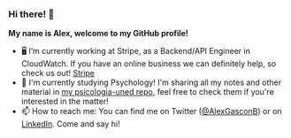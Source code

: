 ### Hi there! 👋
**My name is Alex, welcome to my GitHub profile!**

- 🖥 I’m currently working at Stripe, as a Backend/API Engineer in CloudWatch. If you have an online business we can definitely help, so check us out! [Stripe](https://stripe.com) 
- 🧠 I'm currently studying Psychology! I'm sharing all my notes and other material in [my psicologia-uned repo](https://github.com/AlexGascon/psicologia-uned), feel free to check them if you're interested in the matter!
- 📫 How to reach me: You can find me on Twitter ([@AlexGasconB](https://twitter.com/AlexGasconB)) or on [LinkedIn](https://www.linkedin.com/in/alexgascon/). Come and say hi!
<!--
**AlexGascon/AlexGascon** is a ✨ _special_ ✨ repository because its `README.md` (this file) appears on your GitHub profile.

Here are some ideas to get you started:

- 🖥 I’m currently working at AWS, as a Software Development Engineer in CloudWatch. If you are looking for a tool to monitor your service or infrastructure, check us out! [CloudWatch](https://aws.amazon.com/cloudwatch/)
- 🎓 I love learning new technologies and tools! I usually take notes about it, you can find them on [my book-notes repo](https://github.com/AlexGascon/book-notes)
- 👯 I’m looking to collaborate on ...
- 🤔 I’m looking for help with ...
- 💬 Ask me about ...
- 📫 How to reach me: You can find me on Twitter ([@AlexGasconB](https://twitter.com/AlexGasconB)) or on [LinkedIn](https://www.linkedin.com/in/alexgascon/).
- 😄 Pronouns: he/him
- ⚡ Fun fact: ...
-->

